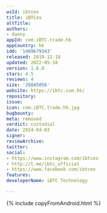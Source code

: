 ```yaml
---
wsId: ibtcex
title: iBTCex
altTitle: 
authors:
- danny
appId: com.iBTC.trade.hk
appCountry: hk
idd: '1489679343'
released: 2019-12-18
updated: 2022-05-18
version: 1.6.0
stars: 4.5
reviews: 4
size: '28845056'
website: https://ibtc.com.hk/
repository: 
issue: 
icon: com.iBTC.trade.hk.jpg
bugbounty: 
meta: removed
verdict: custodial
date: 2024-04-03
signer: 
reviewArchive: 
twitter: 
social:
- https://www.instagram.com/ibtcex
- http://t.me/ibtc_official
- https://www.facebook.com/ibtcex
features: 
developerName: iBTC Technology

---
```


{% include copyFromAndroid.html %}
